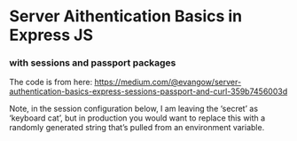 # Server Aithentication Basics in Express JS
### with sessions and passport packages

The code is from here: https://medium.com/@evangow/server-authentication-basics-express-sessions-passport-and-curl-359b7456003d

Note, in the session configuration below, I am leaving the ‘secret’ as ‘keyboard cat’, but in production you would want to replace this with a randomly generated string that’s pulled from an environment variable.

